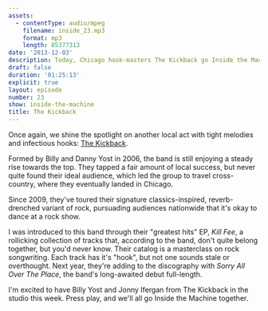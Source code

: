 ```yaml
---
assets:
  - contentType: audio/mpeg
    filename: inside_23.mp3
    format: mp3
    length: 85377313
date: '2013-12-03'
description: Today, Chicago hook-masters The Kickback go Inside the Machine.
draft: false
duration: '01:25:13'
explicit: true
layout: episode
number: 23
show: inside-the-machine
title: The Kickback
---
```

Once again, we shine the spotlight on another local act with tight melodies and infectious hooks: [The Kickback](http://thekickbackband.com).

Formed by Billy and Danny Yost in 2006, the band is still enjoying a steady rise towards the top. They tapped a fair amount of local success, but never quite found their ideal audience, which led the group to travel cross-country, where they eventually landed in Chicago.

Since 2009, they've toured their signature classics-inspired, reverb-drenched variant of rock, pursuading audiences nationwide that it's okay to dance at a rock show.

I was introduced to this band through their "greatest hits" EP, _Kill Fee_, a rollicking collection of tracks that, according to the band, don't quite belong together, but you'd never know. Their catalog is a masterclass on rock songwriting. Each track has it's "hook", but not one sounds stale or overthought. Next year, they're adding to the discography with _Sorry All Over The Place_, the band's long-awaited debut full-length.

I'm excited to have Billy Yost and Jonny Ifergan from The Kickback in the studio this week. Press play, and we'll all go Inside the Machine together.